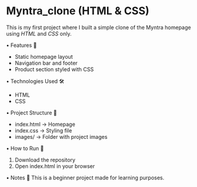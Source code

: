 # Myntra_clone (HTML & CSS)

This is my first project where I built a simple clone of the Myntra homepage using *HTML* and *CSS* only.  

• Features 🚀
- Static homepage layout  
- Navigation bar and footer  
- Product section styled with CSS  

• Technologies Used 🛠️
- HTML  
- CSS  

• Project Structure 📂
- index.html → Homepage  
- index.css → Styling file  
- images/ → Folder with project images  

• How to Run 📌
1. Download the repository  
2. Open index.html in your browser  

• Notes 🙌 
This is a beginner project made for learning purposes. 

